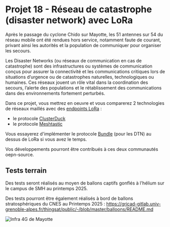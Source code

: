 # Projet 18 - Réseau de catastrophe (disaster network) avec LoRa

Après le passage du cyclone Chido sur Mayotte, les 51 antennes sur 54 du réseau mobile ont été rendues hors service, notamment faute de courant, privant ainsi les autorités et la population de communiquer pour organiser les secours.

Les Disaster Networks (ou réseaux de communication en cas de catastrophe) sont des infrastructures ou systèmes de communication conçus pour assurer la connectivité et les communications critiques lors de situations d’urgence ou de catastrophes naturelles, technologiques ou humaines. Ces réseaux jouent un rôle vital dans la coordination des secours, l’alerte des populations et le rétablissement des communications dans des environnements fortement perturbés.

Dans ce projet, vous mettrez en oeuvre et vous comparerez 2 technologies de réseaux maillés avec des [endpoints LoRa](matos.md) :

* le protocole [ClusterDuck](https://clusterduckprotocol.org/)
* le protocole [Meshtastic](https://meshtastic.org/)

Vous essayerez d'implémenter le protocole [Bundle](https://datatracker.ietf.org/doc/rfc9171/) (pour les DTN) au dessus de LoRa si vous avez le temps.

Vos développements pourront être contribués à ces deux communautés oepn-source.

## Tests terrain

Des tests seront réalisés au moyen de ballons captifs gonflés à l'hélium sur le campus de SMH au printemps 2025.

Des tests pourront être également réalisés à bord de ballons stratosphériques du CNES au Printemps 2025 : https://gricad-gitlab.univ-grenoble-alpes.fr/thingsat/public/-/blob/master/balloons/README.md 


![Infra 4G de Mayotte](https://air.imag.fr/images/4/42/Cartoradio-mayotte-01.jpg)
